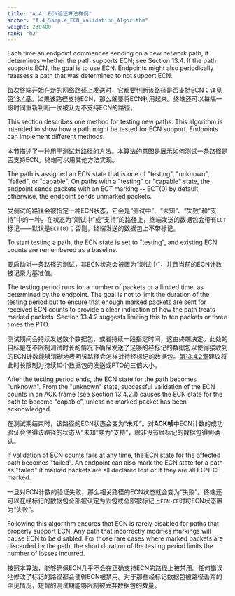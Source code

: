 ```yaml
---
title: "A.4. ECN验证算法样例"
anchor: "A.4_Sample_ECN_Validation_Algorithm"
weight: 230400
rank: "h2"
---
```


Each time an endpoint commences sending on a new network path, it determines whether the path supports ECN; see Section 13.4. If the path supports ECN, the goal is to use ECN. Endpoints might also periodically reassess a path that was determined to not support ECN.

每次终端开始在新的网络路径上发送时，它都要判断该路径是否支持ECN；详见[第13.4章]()。如果该路径支持ECN，那么就要将ECN利用起来。终端还可以每隔一段时间重新判断一次被认为不支持ECN的路径。

This section describes one method for testing new paths. This algorithm is intended to show how a path might be tested for ECN support. Endpoints can implement different methods.

本节描述了一种用于测试新路径的方法。本算法的意图是展示如何测试一条路径是否支持ECN。终端可以用其他方法实现。

The path is assigned an ECN state that is one of "testing", "unknown", "failed", or "capable". On paths with a "testing" or "capable" state, the endpoint sends packets with an ECT marking -- ECT(0) by default; otherwise, the endpoint sends unmarked packets.

受测试的路径会被指定一种ECN状态，它会是“测试中”、“未知”、“失败”和“支持”中的一种。在状态为“测试中”或“支持”的路径上，终端发送的数据包会带有`ECT`标记——默认是`ECT(0)`；否则，终端发送的数据包上不带标记。

To start testing a path, the ECN state is set to "testing", and existing ECN counts are remembered as a baseline.

要启动对一条路径的测试，其ECN状态会被置为“测试中”，并且当前的ECN计数被记录为基准值。

The testing period runs for a number of packets or a limited time, as determined by the endpoint. The goal is not to limit the duration of the testing period but to ensure that enough marked packets are sent for received ECN counts to provide a clear indication of how the path treats marked packets. Section 13.4.2 suggests limiting this to ten packets or three times the PTO.

测试期间会持续发送数个数据包，或者持续一段指定时间，这由终端决定。此处的目标是在不限制测试时长的情况下确保发送了足够的经标记的数据包以使得接收到的ECN计数能够清晰地表明该路径会怎样对待经标记的数据包。[第13.4.2章]()建议将此时长限制为持续10个数据包的发送或PTO的三倍大小。

After the testing period ends, the ECN state for the path becomes "unknown". From the "unknown" state, successful validation of the ECN counts in an ACK frame (see Section 13.4.2.1) causes the ECN state for the path to become "capable", unless no marked packet has been acknowledged.

在测试期结束时，该路径的ECN状态会变为“未知”。对**ACK帧**中ECN计数的成功验证会使得该路径的状态从“未知”变为“支持”，除非没有经标记的数据包得到确认。

If validation of ECN counts fails at any time, the ECN state for the affected path becomes "failed". An endpoint can also mark the ECN state for a path as "failed" if marked packets are all declared lost or if they are all ECN-CE marked.

一旦对ECN计数的验证失败，那么相关路径的ECN状态就会变为“失败”。终端还可以在经标记的数据包全部被认定为丢包或全部被标记上`ECN-CE`时将ECN状态置为“失败”。

Following this algorithm ensures that ECN is rarely disabled for paths that properly support ECN. Any path that incorrectly modifies markings will cause ECN to be disabled. For those rare cases where marked packets are discarded by the path, the short duration of the testing period limits the number of losses incurred.

按照本算法，能够确保ECN几乎不会在正确支持ECN的路径上被禁用。任何错误地修改了标记的路径都会使得ECN被禁用。对于那些经标记数据包被路径丢弃的罕见情况，短暂的测试期能够限制被丢弃数据包的数量。
